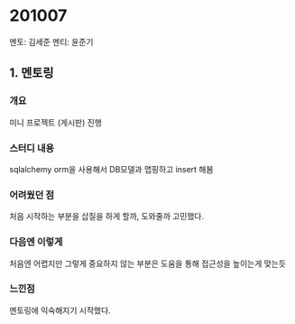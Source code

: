 # 201007
멘토: 김세준
멘티: 윤준기

## 1. 멘토링

### 개요
미니 프로젝트 (게시판) 진행

### 스터디 내용
sqlalchemy orm을 사용해서 DB모델과 맵핑하고 insert 해봄 

### 어려웠던 점
처음 시작하는 부분을 삽질을 하게 할까, 도와줄까 고민했다.

### 다음엔 이렇게
처음엔 어렵지만 그렇게 중요하지 않는 부분은 도움을 통해 접근성을 높이는게 맞는듯

### 느낀점
멘토링에 익숙해지기 시작했다.

